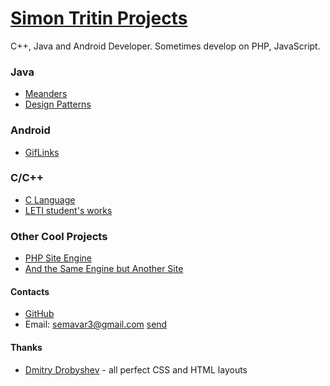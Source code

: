 # [Simon Tritin Projects](https://github.com/simonvar)
C++, Java and Android Developer.
Sometimes develop on PHP, JavaScript.

### Java
- [Meanders](https://github.com/simonvar/Meanders)
- [Design Patterns](https://simonvar.github.io/JavaPatterns/)

### Android
- [GifLinks](https://github.com/simonvar/GifLinks)

### C/C++
- [C Language](https://simonvar.github.io/c-language/)
- [LETI student's works](https://github.com/simonvar/leti-programming)

### Other Cool Projects
- [PHP Site Engine](https://github.com/simonvar/online-store)
- [And the Same Engine but Another Site](https://github.com/simonvar/diplom-mohito)

#### Contacts
- [GitHub](https://github.com/simonvar)
- Email: semavar3@gmail.com [send](mailto:semavar3@gmail.com)

#### Thanks
- [Dmitry Drobyshev](https://github.com/ItNoN) - all perfect CSS and HTML layouts

